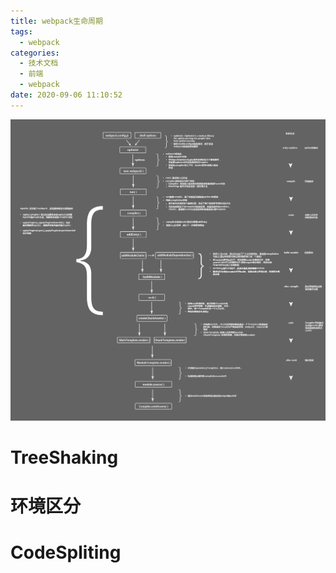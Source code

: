 ```yaml
---
title: webpack生命周期
tags:
  - webpack
categories:
  - 技术文档
  - 前端
  - webpack
date: 2020-09-06 11:10:52
---
```

![](./webpack生命周期/2020-09-06-11-11-15.png)

# TreeShaking

# 环境区分
# CodeSpliting